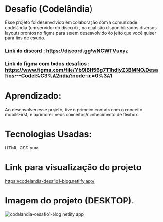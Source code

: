 # Desafio (Codelândia)
Esse projeto foi desenvolvido em colaboração com a comunidade codelândia (um servidor do discord) , na qual são disponibilizados diversos layouts prontos no figma para serem desenvolvido do jeito que você quiser para fins de estudo.
### Link do discord : https://discord.gg/wNCWTVuxyz
### Link do figma com todos desafios : https://www.figma.com/file/Yb9IBH56g7T1hdIyZ3BMNO/Desafios---Codel%C3%A2ndia?node-id=0%3A1

# Aprendizado:
Ao desenvolver esse projeto, tive o primeiro contato com o conceito mobileFirst, e aprimorei meus conceitos/conhecimento de flexbox.

# Tecnologias Usadas:
HTML, CSS puro

# Link para visualização do projeto
https://codelandia-desafio1-blog.netlify.app/


# Imagem do projeto (DESKTOP).

![codelandia-desafio1-blog netlify app_](https://user-images.githubusercontent.com/102332042/190523761-1eefe30f-6e46-4a7c-a2cc-c8fb33d1c4fa.png)



